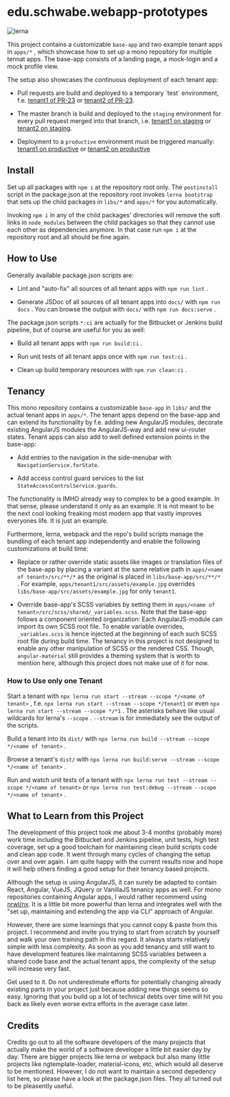 # edu.schwabe.webapp-prototypes

![lerna](https://img.shields.io/badge/maintained%20with-lerna-cc00ff.svg)

This project contains a customizable `base-app` and two example tenant apps in `apps/*` , which showcase how to set up a mono repository for multiple tennat apps. The base-app consists of a landing page, a mock-login and a mock profile view.

The setup also showcases the continuous deployment of each tenant app:

- Pull requests are build and deployed to a temporary ´test´ environment, f.e. [tenant1 of PR-23](https://iterative-prototyping.com/PR-23/tenant1/) or [tenant2 of PR-23](https://iterative-prototyping.com/PR-23/tenant1/).

- The master branch is build and deployed to the `staging` environment for every pull request merged into that branch, i.e. [tenant1 on staging](https://staging.iterative-prototyping.com/tenant1/) or [tenant2 on staging](https://staging.iterative-prototyping.com/tenant2/).

- Deployment to a `productive` environment must be triggered manually: [tenant1 on productive](https://tenant1.iterative-prototyping.com/) or [tenant2 on productive](https://tenant2.iterative-prototyping.com/)

## Install

Set up all packages with `npm i` at the repository root only. The `postinstall` script in the package.json at the repository root invokes `lerna bootstrap` that sets up the child packages in `libs/*` and `apps/*` for you automatically.

Invoking `npm i` in any of the child packages' directories will remove the soft links in `node_modules` between the child packages so that they cannot use each other as dependencies anymore. In that case run `npm i` at the repository root and all should be fine again.

## How to Use

Generally available package.json scripts are:

- Lint and "auto-fix" all sources of all tenant apps with `npm run lint` .

- Generate JSDoc of all sources of all tenant apps into `docs/` with `npm run docs` . You can browse the output with `docs/` with `npm run docs:serve` .

The package.json scripts `*:ci` are actually for the Bitbucket or Jenkins build pipeline, but of course are useful for you as well:

- Build all tenant apps with `npm run build:ci` .

- Run unit tests of all tenant apps once with `npm run test:ci` .

- Clean up build temporary resources with `npm run clean:ci` .

## Tenancy

This mono repository contains a customizable `base-app` in `libs/` and the actual tenant apps in `apps/*`. The tenant apps depend on the base-app and can extend its functionality by f.e. adding new AngularJS modules, decorate existing AngularJS modules the AngularJS-way and add new ui-router states. Tenant apps can also add to well defined extension points in the base-app:

- Add entries to the navigation in the side-menubar with `NavigationService.forState`.

- Add access control guard services to the list `StateAccessControlService.guards`.

The functionality is IMHO already way to complex to be a good example. In that sense, please understand it only as an example. It is not meant to be the next cool looking freaking most modern app that vastly improves everyones life. It is just an example.

Furthermore, lerna, webpack and the repo's build scripts manage the bundling of each tenant app independently and enable the following customizations at build time:

- Replace or rather override static assets like images or translation files of the base-app by placing a variant at the same relative path in `apps/<name of tenant>/src/**/*` as the original is placed in `libs/base-app/src/**/*` . For example, `apps/tenant1/src/assets/example.jpg` overrides `libs/base-app/src/assets/example.jpg` for only `tenant1`.

- Override base-app's SCSS variables by setting them in `apps/<name of tenant>/src/scss/shared/_variables.scss`. Note that the base-app follows a component oriented organization: Each AngularJS-module can import its own SCSS root file. To enable variable overrides, `_variables.scss` is hence injected at the beginning of each such SCSS root file during build time. The tenancy in this project is not designed to enable any other manipulation of SCSS or the rendered CSS. Though, `angular-material` still provides a theming system that is worth to mention here, although this project does not make use of it for now.

### How to Use only one Tenant

Start a tenant with `npx lerna run start --stream --scope */<name of tenant>` , f.e. `npx lerna run start --stream --scope */tenant1` or even `npx lerna run start --stream --scope */*1` . The asterisks behave like usual wildcards for lerna's `--scope` . `--stream` is for immediately see the output of the scripts.

Build a tenant into its `dist/` with `npx lerna run build --stream --scope */<name of tenant>` .

Browse a tenant's `dist/` with `npx lerna run build:serve --stream --scope */<name of tenant>` .

Run and watch unit tests of a tenant with `npx lerna run test --stream --scope */<name of tenant>` or `npx lerna run test:debug --stream --scope */<name of tenant>` .

## What to Learn from this Project

The development of this project took me about 3-4 months (probably more) work time including the Bitbucket and Jenkins pipeline, unit tests, high test coverage, set up a good toolchain for maintaining clean build scripts code and clean app code. It went through many cycles of changing the setup over and over again. I am quite happy with the current results now and hope it will help others finding a good setup for their tenancy based projects.

Although the setup is using AngularJS, it can surely be adapted to contain React, Angular, VueJS, JQuery or VanillaJS tenancy apps as well. For mono repositories containing Angular apps, I would rather recommend using [nrwl/nx](https://github.com/nrwl/nx). It is a little bit more powerful than lerna and integrates well with the "set up, maintaining and extending the app via CLI" approach of Angular.

However, there are some learnings that you cannot copy & paste from this project. I recommend and invite you trying to start from scratch by yourself and walk your own training path in this regard. It always starts relatively simple with less complexity. As soon as you add tenancy and still want to have development features like maintaining SCSS variables between a shared code base and the actual tenant apps, the complexity of the setup will increase very fast.

Get used to it. Do not underestimate efforts for potentially changing already existing parts in your project just because adding new things seems so easy. Ignoring that you build up a lot of technical debts over time will hit you back as likely even worse extra efforts in the average case later.

## Credits

Credits go out to all the software developers of the many projects that actually make the world of a software developer a little bit easier day by day. There are bigger projects like lerna or webpack but also many little projects like ngtemplate-loader, material-icons, etc, which would all deserve to be mentioned. However, I do not want to maintain a second depedency list here, so please have a look at the package.json files. They all turned out to be pleasently useful.
